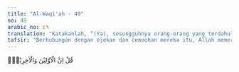 ```yaml
---
title: "Al-Waqi'ah - 49"
no: 49
arabic_no: ٤٩
translation: "Katakanlah, “(Ya), sesungguhnya orang-orang yang terdahulu dan yang kemudian,"
tafsir: "Berhubungan dengan ejekan dan cemoohan mereka itu, Allah memerintahkan kepada Rasul-Nya supaya memberikan jawaban yang tegas dan tandas, bahwa sesungguhnya nenek-moyang mereka yang mereka anggap mustahil dapat dibangkitkan dan anak cucu mereka kemudian yang mereka anggap tidak akan dibangkitkan, pasti benar semuanya akan dikumpulkan di Padang Mahsyar pada hari yang sudah ditentukan. Tidak ragu lagi bahwa berkumpulnya umat yang tidak terkira banyaknya itu lebih menakjubkan lagi daripada kebangkitan itu sendiri. Dalam ayat yang sama maksudnya Allah berfirman: \n\nMaka pengembalian itu hanyalah dengan sekali tiupan saja. Maka seketika itu mereka hidup kembali di bumi (yang baru). (anNazi'at/79: 13-14)"
---
```

قُلْ اِنَّ الْاَوَّلِيْنَ وَالْاٰخِرِيْنَۙ 